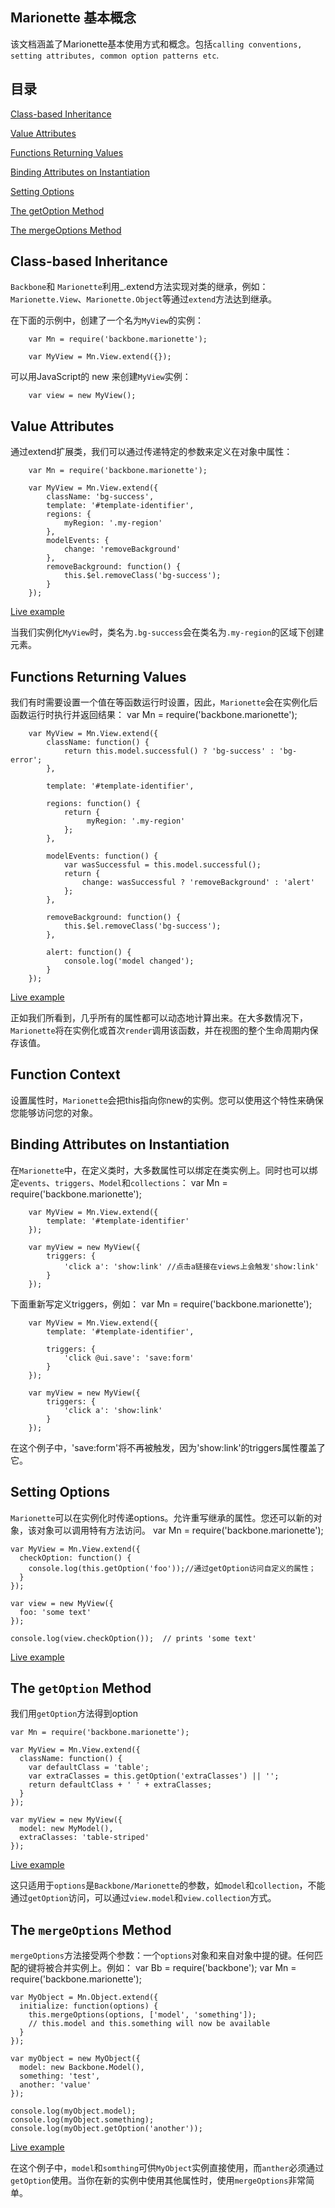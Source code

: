 ## Marionette 基本概念
该文档涵盖了Marionette基本使用方式和概念。包括`calling conventions, setting attributes, common option patterns etc`.

## 目录
[Class-based Inheritance](#class)

[Value Attributes](#Value)

[Functions Returning Values](#Functions)

[Binding Attributes on Instantiation](#Binding)

[Setting Options](#Setting)

[The getOption Method](#getOption)

[The mergeOptions Method](#mergeOptions)

## <span id= "class">Class-based Inheritance</span>
`Backbone`和	`Marionette`利用_.extend方法实现对类的继承，例如：`Marionette.View`、`Marionette.Object`等通过`extend`方法达到继承。

在下面的示例中，创建了一个名为`MyView`的实例：

		var Mn = require('backbone.marionette');

		var MyView = Mn.View.extend({});

可以用JavaScript的 new 来创建`MyView`实例：

		var view = new MyView();

## <span id= "Value">Value Attributes</span>
通过extend扩展类，我们可以通过传递特定的参数来定义在对象中属性：

		var Mn = require('backbone.marionette');

		var MyView = Mn.View.extend({
			className: 'bg-success',
			template: '#template-identifier',
			regions: {	
				myRegion: '.my-region'
			},
			modelEvents: {
				change: 'removeBackground'
			},
			removeBackground: function() {
    			this.$el.removeClass('bg-success');
  			}
		});

[Live example](https://jsfiddle.net/marionettejs/k93pejyb/)	

当我们实例化`MyView`时，类名为`.bg-success`会在类名为`.my-region`的区域下创建元素。

## <span id= "Functions">Functions Returning Values</span>
我们有时需要设置一个值在等函数运行时设置，因此，`Marionette`会在实例化后函数运行时执行并返回结果：
		var Mn = require('backbone.marionette');

		var MyView = Mn.View.extend({
  			className: function() {
    			return this.model.successful() ? 'bg-success' : 'bg-error';
  			},

  			template: '#template-identifier',

  			regions: function() {
    			return {
     				 myRegion: '.my-region'
    			};
  			},

  			modelEvents: function() {
    			var wasSuccessful = this.model.successful();
    			return {
      				change: wasSuccessful ? 'removeBackground' : 'alert'
    			};
  			},

  			removeBackground: function() {
    			this.$el.removeClass('bg-success');
  			},

  			alert: function() {
    			console.log('model changed');
  			}
		});

[Live example](https://jsfiddle.net/marionettejs/nn1754fc/)

正如我们所看到，几乎所有的属性都可以动态地计算出来。在大多数情况下，`Marionette`将在实例化或首次`render`调用该函数，并在视图的整个生命周期内保存该值。
## Function Context
设置属性时，`Marionette`会把this指向你new的实例。您可以使用这个特性来确保您能够访问您的对象。
## <span id= "Binding">Binding Attributes on Instantiation</span>
在`Marionette`中，在定义类时，大多数属性可以绑定在类实例上。同时也可以绑定`events`、`triggers`、`Model`和`collections`：
		var Mn = require('backbone.marionette');

		var MyView = Mn.View.extend({
  			template: '#template-identifier'
		});

		var myView = new MyView({
  			triggers: {
    			'click a': 'show:link' //点击a链接在views上会触发'show:link'
  			}
		});

下面重新写定义triggers，例如：
		var Mn = require('backbone.marionette');

		var MyView = Mn.View.extend({
  			template: '#template-identifier',

			triggers: {
			    'click @ui.save': 'save:form'
			}
		});

		var myView = new MyView({
		  	triggers: {
		    	'click a': 'show:link'
		  	}
		});

在这个例子中，'save:form'将不再被触发，因为'show:link'的triggers属性覆盖了它。
## <span id= "Setting">Setting Options</span>
`Marionette`可以在实例化时传递options。允许重写继承的属性。您还可以新的对象，该对象可以调用特有方法访问。
	var Mn = require('backbone.marionette');

	var MyView = Mn.View.extend({
	  checkOption: function() {
	    console.log(this.getOption('foo'));//通过getOption访问自定义的属性；
	  }
	});

	var view = new MyView({
	  foo: 'some text'
	});

	console.log(view.checkOption());  // prints 'some text'

[Live example](https://jsfiddle.net/marionettejs/6n02ex1m/)

## <span id= "getOption">The `getOption` Method</span>
我们用`getOption`方法得到option

	var Mn = require('backbone.marionette');

	var MyView = Mn.View.extend({
	  className: function() {
	    var defaultClass = 'table';
	    var extraClasses = this.getOption('extraClasses') || '';
	    return defaultClass + ' ' + extraClasses;
	  }
	});

	var myView = new MyView({
	  model: new MyModel(),
	  extraClasses: 'table-striped'
	});

[Live example](https://jsfiddle.net/marionettejs/ekvb8wwa/)

这只适用于`options`是`Backbone/Marionette`的参数，如`model`和`collection`，不能通过`getOption`访问，可以通过`view.model`和`view.collection`方式。

## <span id= "mergeOptions">The `mergeOptions` Method</span>
`mergeOptions`方法接受两个参数：一个`options`对象和来自对象中提的键。任何匹配的键将被合并实例上。例如：
	var Bb = require('backbone');
	var Mn = require('backbone.marionette');

	var MyObject = Mn.Object.extend({
	  initialize: function(options) {
	    this.mergeOptions(options, ['model', 'something']);
	    // this.model and this.something will now be available
	  }
	});

	var myObject = new MyObject({
	  model: new Backbone.Model(),
	  something: 'test',
	  another: 'value'
	});

	console.log(myObject.model);
	console.log(myObject.something);
	console.log(myObject.getOption('another'));

[Live example](https://jsfiddle.net/marionettejs/ub510cbx/)

在这个例子中，`model`和`somthing`可供`MyObject`实例直接使用，而`anther`必须通过`getOption`使用。当你在新的实例中使用其他属性时，使用`mergeOptions`非常简单。

